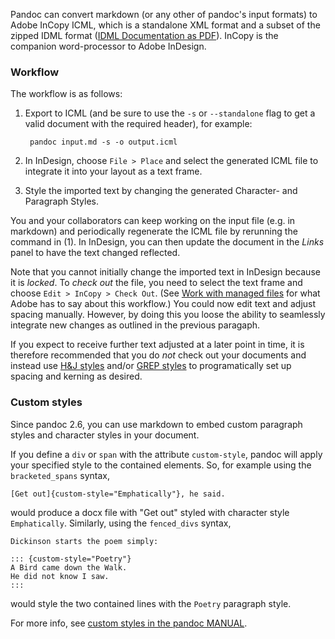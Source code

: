 Pandoc can convert markdown (or any other of pandoc's input formats) to Adobe InCopy ICML, which is a standalone XML format and a subset of the zipped IDML format ([IDML Documentation as PDF](http://wwwimages.adobe.com/www.adobe.com/content/dam/acom/en/devnet/indesign/sdk/cs6/idml/idml-cookbook.pdf)). InCopy is the companion word-processor to Adobe InDesign.

### Workflow

The workflow is as follows:

1. Export to ICML (and be sure to use the `-s` or `--standalone` flag to get a valid document with the required header), for example:

        pandoc input.md -s -o output.icml

2. In InDesign, choose `File > Place` and select the generated ICML file to integrate it into your layout as a text frame.
3. Style the imported text by changing the generated Character- and Paragraph Styles.

You and your collaborators can keep working on the input file (e.g. in markdown) and periodically regenerate the ICML file by rerunning the command in (1). In InDesign, you can then update the document in the _Links_ panel to have the text changed reflected.

Note that you cannot initially change the imported text in InDesign because it is _locked_. To _check out_ the file, you need to select the text frame and choose `Edit > InCopy > Check Out`. (See [Work with managed files](https://helpx.adobe.com/indesign/using/managed-files.html) for what Adobe has to say about this workflow.) You could now edit text and adjust spacing manually. However, by doing this you loose the ability to seamlessly integrate new changes as outlined in the previous paragaph.

If you expect to receive further text adjusted at a later point in time, it is therefore recommended that you do _not_ check out your documents and instead use [H&J styles](https://indesignsecrets.com/hj-styles-in-indesign.php) and/or [GREP styles](http://www.typophile.com/node/69252) to programatically set up spacing and kerning as desired.

### Custom styles

Since pandoc 2.6, you can use markdown to embed custom paragraph styles and character styles in your document.

If you define a `div` or `span` with the attribute `custom-style`,
pandoc will apply your specified style to the contained elements. So,
for example using the `bracketed_spans` syntax,

    [Get out]{custom-style="Emphatically"}, he said.

would produce a docx file with "Get out" styled with character
style `Emphatically`. Similarly, using the `fenced_divs` syntax,

    Dickinson starts the poem simply:

    ::: {custom-style="Poetry"}
    A Bird came down the Walk.
    He did not know I saw.
    :::

would style the two contained lines with the `Poetry` paragraph style.

For more info, see [custom styles in the pandoc MANUAL](http://pandoc.org/MANUAL.html#custom-styles).